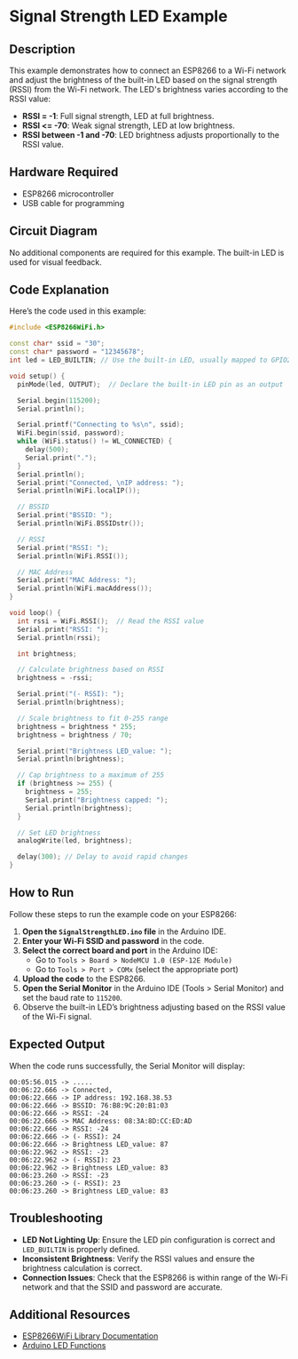 # Signal Strength LED Example

## Description
This example demonstrates how to connect an ESP8266 to a Wi-Fi network and adjust the brightness of the built-in LED based on the signal strength (RSSI) from the Wi-Fi network. The LED's brightness varies according to the RSSI value:

- **RSSI = -1**: Full signal strength, LED at full brightness.
- **RSSI <= -70**: Weak signal strength, LED at low brightness.
- **RSSI between -1 and -70**: LED brightness adjusts proportionally to the RSSI value.

## Hardware Required
- ESP8266 microcontroller
- USB cable for programming

## Circuit Diagram
No additional components are required for this example. The built-in LED is used for visual feedback.

## Code Explanation

Here’s the code used in this example:

```cpp
#include <ESP8266WiFi.h>

const char* ssid = "30";
const char* password = "12345678";
int led = LED_BUILTIN; // Use the built-in LED, usually mapped to GPIO2 (D4)

void setup() {
  pinMode(led, OUTPUT);  // Declare the built-in LED pin as an output

  Serial.begin(115200);
  Serial.println();

  Serial.printf("Connecting to %s\n", ssid);
  WiFi.begin(ssid, password);
  while (WiFi.status() != WL_CONNECTED) {
    delay(500);
    Serial.print(".");
  }
  Serial.println();
  Serial.print("Connected, \nIP address: ");
  Serial.println(WiFi.localIP());

  // BSSID
  Serial.print("BSSID: ");
  Serial.println(WiFi.BSSIDstr());

  // RSSI
  Serial.print("RSSI: ");
  Serial.println(WiFi.RSSI());

  // MAC Address
  Serial.print("MAC Address: ");
  Serial.println(WiFi.macAddress());
}

void loop() {
  int rssi = WiFi.RSSI();  // Read the RSSI value
  Serial.print("RSSI: ");
  Serial.println(rssi);

  int brightness;

  // Calculate brightness based on RSSI
  brightness = -rssi;

  Serial.print("(- RSSI): ");
  Serial.println(brightness);

  // Scale brightness to fit 0-255 range
  brightness = brightness * 255;
  brightness = brightness / 70;

  Serial.print("Brightness LED_value: ");
  Serial.println(brightness);

  // Cap brightness to a maximum of 255
  if (brightness >= 255) {
    brightness = 255;
    Serial.print("Brightness capped: ");
    Serial.println(brightness);
  }

  // Set LED brightness
  analogWrite(led, brightness);

  delay(300); // Delay to avoid rapid changes
}
```

## How to Run

Follow these steps to run the example code on your ESP8266:

1. **Open the `SignalStrengthLED.ino` file** in the Arduino IDE.
2. **Enter your Wi-Fi SSID and password** in the code.
3. **Select the correct board and port** in the Arduino IDE:
   - Go to `Tools > Board > NodeMCU 1.0 (ESP-12E Module)`
   - Go to `Tools > Port > COMx` (select the appropriate port)
4. **Upload the code** to the ESP8266.
5. **Open the Serial Monitor** in the Arduino IDE (Tools > Serial Monitor) and set the baud rate to `115200`.
6. Observe the built-in LED’s brightness adjusting based on the RSSI value of the Wi-Fi signal.

## Expected Output

When the code runs successfully, the Serial Monitor will display:
```
00:05:56.015 -> .....
00:06:22.666 -> Connected, 
00:06:22.666 -> IP address: 192.168.38.53
00:06:22.666 -> BSSID: 76:B8:9C:20:B1:03
00:06:22.666 -> RSSI: -24
00:06:22.666 -> MAC Address: 08:3A:8D:CC:ED:AD
00:06:22.666 -> RSSI: -24
00:06:22.666 -> (- RSSI): 24
00:06:22.666 -> Brightness LED_value: 87
00:06:22.962 -> RSSI: -23
00:06:22.962 -> (- RSSI): 23
00:06:22.962 -> Brightness LED_value: 83
00:06:23.260 -> RSSI: -23
00:06:23.260 -> (- RSSI): 23
00:06:23.260 -> Brightness LED_value: 83
```


## Troubleshooting

- **LED Not Lighting Up**: Ensure the LED pin configuration is correct and `LED_BUILTIN` is properly defined.
- **Inconsistent Brightness**: Verify the RSSI values and ensure the brightness calculation is correct.
- **Connection Issues**: Check that the ESP8266 is within range of the Wi-Fi network and that the SSID and password are accurate.

## Additional Resources

- [ESP8266WiFi Library Documentation](https://arduino-esp8266.readthedocs.io/en/latest/esp8266wifi/readme.html)
- [Arduino LED Functions](https://www.arduino.cc/reference/en/libraries/)
